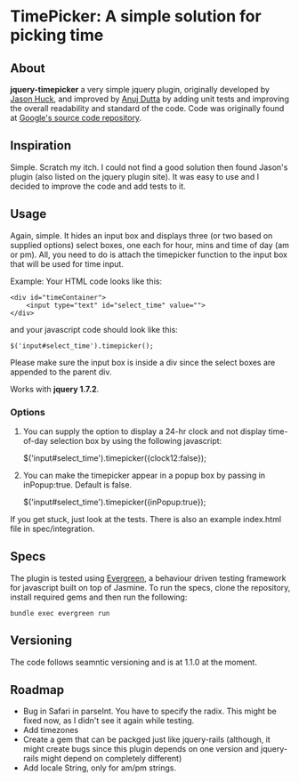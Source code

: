 # TimePicker: A simple solution for picking time


## About


**jquery-timepicker** a very simple jquery plugin, originally developed by [Jason Huck](http://www.corefive.com/), and improved by [Anuj Dutta](http://www.andhapp.com/blog) by adding unit tests and improving the overall readability and standard of the code. Code was originally found at [Google's source code repository](http://code.google.com/p/jquery-timepicker). 


## Inspiration

Simple. Scratch my itch. I could not find a good solution then found Jason's plugin (also listed on the jquery plugin site). It was easy to use and I decided to improve the code and add tests to it.


## Usage

Again, simple. It hides an input box and displays three (or two based on supplied options) select boxes, one each for hour, mins and time of day (am or pm). All, you need to do is attach the timepicker function to the input box that will be used for time input.

Example: Your HTML code looks like this:
    
    <div id="timeContainer">
        <input type="text" id="select_time" value="">
    </div>
  
and your javascript code should look like this:
  
    $('input#select_time').timepicker();
  
Please make sure the input box is inside a div since the select boxes are appended to the parent div.

Works with **jquery 1.7.2**.

### Options

1. You can supply the option to display a 24-hr clock and not display time-of-day selection box by using the following javascript:
  
    $('input#select_time').timepicker({clock12:false});

2. You can make the timepicker appear in a popup box by passing in
   inPopup:true. Default is false.
  
    $('input#select_time').timepicker({inPopup:true});


If you get stuck, just look at the tests. There is also an example
index.html file in spec/integration.

## Specs

The plugin is tested using [Evergreen](http://github.com/jnicklas/evergreen), a behaviour driven testing framework for javascript built on top of Jasmine. To run the specs, clone the repository, install required gems and then run the following:

    bundle exec evergreen run    

## Versioning

The code follows seamntic versioning and is at 1.1.0 at the moment.


## Roadmap

* Bug in Safari in parseInt. You have to specify the radix. This might
  be fixed now, as I didn't see it again while testing.
* Add timezones
* Create a gem that can be packged just like jquery-rails (although, it might create bugs since this plugin depends on one version and jquery-rails might depend on completely different)
* Add locale String, only for am/pm strings.

